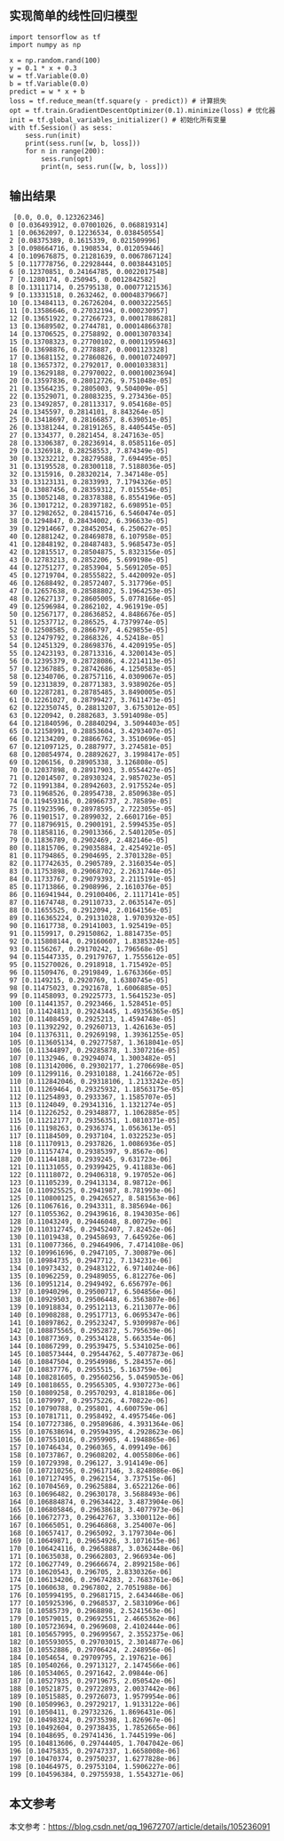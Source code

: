 ## 实现简单的线性回归模型


	import tensorflow as tf
	import numpy as np
	
	x = np.random.rand(100)
	y = 0.1 * x + 0.3
	w = tf.Variable(0.0)
	b = tf.Variable(0.0)
	predict = w * x + b
	loss = tf.reduce_mean(tf.square(y - predict)) # 计算损失
	opt = tf.train.GradientDescentOptimizer(0.1).minimize(loss) # 优化器
	init = tf.global_variables_initializer() # 初始化所有变量
	with tf.Session() as sess:
	    sess.run(init)
	    print(sess.run([w, b, loss]))
	    for n in range(200):
	        sess.run(opt)
	        print(n, sess.run([w, b, loss]))
	     
## 输出结果
 
	 [0.0, 0.0, 0.123262346]
	0 [0.036493912, 0.07001026, 0.068819314]
	1 [0.06362097, 0.12236534, 0.038450554]
	2 [0.08375389, 0.1615339, 0.021509996]
	3 [0.098664716, 0.1908534, 0.012059446]
	4 [0.109676875, 0.21281639, 0.0067867124]
	5 [0.117778756, 0.22928444, 0.0038443105]
	6 [0.12370851, 0.24164785, 0.0022017548]
	7 [0.1280174, 0.250945, 0.0012842582]
	8 [0.13111714, 0.25795138, 0.00077121536]
	9 [0.13331518, 0.2632462, 0.00048379667]
	10 [0.13484113, 0.26726204, 0.0003222565]
	11 [0.13586646, 0.27032194, 0.000230957]
	12 [0.13651922, 0.27266723, 0.00017886281]
	13 [0.13689502, 0.2744781, 0.00014866378]
	14 [0.13706525, 0.2758892, 0.00013070334]
	15 [0.13708323, 0.27700102, 0.00011959463]
	16 [0.13698876, 0.2778887, 0.0001123328]
	17 [0.13681152, 0.27860826, 0.00010724097]
	18 [0.13657372, 0.2792017, 0.0001033831]
	19 [0.13629188, 0.27970022, 0.00010023694]
	20 [0.13597836, 0.28012726, 9.751048e-05]
	21 [0.13564235, 0.2805003, 9.504009e-05]
	22 [0.13529071, 0.28083235, 9.273436e-05]
	23 [0.13492857, 0.28113317, 9.054168e-05]
	24 [0.1345597, 0.2814101, 8.843264e-05]
	25 [0.13418697, 0.28166857, 8.639051e-05]
	26 [0.13381244, 0.28191265, 8.4405445e-05]
	27 [0.1334377, 0.2821454, 8.247163e-05]
	28 [0.13306387, 0.28236914, 8.0585116e-05]
	29 [0.1326918, 0.28258553, 7.874349e-05]
	30 [0.13232212, 0.28279588, 7.694495e-05]
	31 [0.13195528, 0.28300118, 7.5188036e-05]
	32 [0.1315916, 0.28320214, 7.347148e-05]
	33 [0.13123131, 0.2833993, 7.1794326e-05]
	34 [0.13087456, 0.28359312, 7.015554e-05]
	35 [0.13052148, 0.28378388, 6.8554196e-05]
	36 [0.13017212, 0.28397182, 6.698951e-05]
	37 [0.12982652, 0.28415716, 6.5460474e-05]
	38 [0.1294847, 0.28434002, 6.396633e-05]
	39 [0.12914667, 0.28452054, 6.250627e-05]
	40 [0.12881242, 0.28469878, 6.107958e-05]
	41 [0.12848192, 0.28487483, 5.9685473e-05]
	42 [0.12815517, 0.28504875, 5.8323156e-05]
	43 [0.12783213, 0.2852206, 5.699198e-05]
	44 [0.12751277, 0.2853904, 5.5691205e-05]
	45 [0.12719704, 0.28555822, 5.4420092e-05]
	46 [0.12688492, 0.28572407, 5.317796e-05]
	47 [0.12657638, 0.28588802, 5.1964253e-05]
	48 [0.12627137, 0.28605005, 5.0778166e-05]
	49 [0.12596984, 0.2862102, 4.961919e-05]
	50 [0.12567177, 0.28636852, 4.8486676e-05]
	51 [0.12537712, 0.286525, 4.7379974e-05]
	52 [0.12508585, 0.2866797, 4.629855e-05]
	53 [0.12479792, 0.2868326, 4.52418e-05]
	54 [0.12451329, 0.28698376, 4.4209195e-05]
	55 [0.12423193, 0.28713316, 4.3200143e-05]
	56 [0.12395379, 0.28728086, 4.2214113e-05]
	57 [0.12367885, 0.28742686, 4.1250583e-05]
	58 [0.12340706, 0.28757116, 4.0309067e-05]
	59 [0.12313839, 0.28771383, 3.9389026e-05]
	60 [0.12287281, 0.28785485, 3.8490005e-05]
	61 [0.12261027, 0.28799427, 3.7611473e-05]
	62 [0.122350745, 0.28813207, 3.6753012e-05]
	63 [0.1220942, 0.2882683, 3.5914098e-05]
	64 [0.121840596, 0.28840294, 3.5094403e-05]
	65 [0.12158991, 0.28853604, 3.4293407e-05]
	66 [0.12134209, 0.28866762, 3.3510696e-05]
	67 [0.121097125, 0.2887977, 3.274581e-05]
	68 [0.120854974, 0.28892627, 3.1998417e-05]
	69 [0.1206156, 0.28905338, 3.126808e-05]
	70 [0.12037898, 0.28917903, 3.0554427e-05]
	71 [0.12014507, 0.28930324, 2.9857023e-05]
	72 [0.11991384, 0.28942603, 2.9175524e-05]
	73 [0.11968526, 0.28954738, 2.8509638e-05]
	74 [0.119459316, 0.28966737, 2.78589e-05]
	75 [0.11923596, 0.28978595, 2.7223055e-05]
	76 [0.11901517, 0.2899032, 2.6601716e-05]
	77 [0.118796915, 0.2900191, 2.5994535e-05]
	78 [0.11858116, 0.29013366, 2.5401205e-05]
	79 [0.11836789, 0.2902469, 2.482146e-05]
	80 [0.11815706, 0.29035884, 2.4254921e-05]
	81 [0.11794865, 0.2904695, 2.3701328e-05]
	82 [0.117742635, 0.2905789, 2.3160354e-05]
	83 [0.11753898, 0.29068702, 2.2631744e-05]
	84 [0.11733767, 0.29079393, 2.2115191e-05]
	85 [0.11713866, 0.2908996, 2.1610376e-05]
	86 [0.116941944, 0.29100406, 2.1117141e-05]
	87 [0.11674748, 0.29110733, 2.0635147e-05]
	88 [0.11655525, 0.2912094, 2.0164156e-05]
	89 [0.116365224, 0.29131028, 1.9703932e-05]
	90 [0.11617738, 0.29141003, 1.925419e-05]
	91 [0.1159917, 0.29150862, 1.8814735e-05]
	92 [0.115808144, 0.29160607, 1.8385324e-05]
	93 [0.1156267, 0.29170242, 1.796568e-05]
	94 [0.115447335, 0.29179767, 1.7555612e-05]
	95 [0.115270026, 0.2918918, 1.715492e-05]
	96 [0.11509476, 0.2919849, 1.6763366e-05]
	97 [0.1149215, 0.2920769, 1.6380745e-05]
	98 [0.11475023, 0.2921678, 1.6006885e-05]
	99 [0.11458093, 0.29225773, 1.5641523e-05]
	100 [0.11441357, 0.2923466, 1.528451e-05]
	101 [0.11424813, 0.29243445, 1.49356365e-05]
	102 [0.11408459, 0.2925213, 1.4594748e-05]
	103 [0.11392292, 0.29260713, 1.426163e-05]
	104 [0.11376311, 0.29269198, 1.39361255e-05]
	105 [0.113605134, 0.29277587, 1.3618041e-05]
	106 [0.11344897, 0.29285878, 1.3307216e-05]
	107 [0.1132946, 0.29294074, 1.3003482e-05]
	108 [0.113142006, 0.29302177, 1.2706698e-05]
	109 [0.11299116, 0.29310188, 1.2416672e-05]
	110 [0.112842046, 0.29318106, 1.2133242e-05]
	111 [0.11269464, 0.29325932, 1.18563175e-05]
	112 [0.11254893, 0.2933367, 1.1585707e-05]
	113 [0.1124049, 0.29341316, 1.1321274e-05]
	114 [0.11226252, 0.29348877, 1.1062885e-05]
	115 [0.11212177, 0.29356351, 1.0810371e-05]
	116 [0.11198263, 0.2936374, 1.0563613e-05]
	117 [0.11184509, 0.2937104, 1.0322523e-05]
	118 [0.11170913, 0.2937826, 1.0086936e-05]
	119 [0.11157474, 0.29385397, 9.8567e-06]
	120 [0.11144188, 0.2939245, 9.631723e-06]
	121 [0.11131055, 0.29399425, 9.411883e-06]
	122 [0.11118072, 0.29406318, 9.197052e-06]
	123 [0.11105239, 0.29413134, 8.98712e-06]
	124 [0.110925525, 0.2941987, 8.781993e-06]
	125 [0.110800125, 0.29426527, 8.581563e-06]
	126 [0.11067616, 0.2943311, 8.385694e-06]
	127 [0.11055362, 0.29439616, 8.1943035e-06]
	128 [0.11043249, 0.29446048, 8.00729e-06]
	129 [0.110312745, 0.29452407, 7.82452e-06]
	130 [0.11019438, 0.29458693, 7.645926e-06]
	131 [0.110077366, 0.29464906, 7.4714108e-06]
	132 [0.109961696, 0.2947105, 7.300879e-06]
	133 [0.10984735, 0.2947712, 7.134231e-06]
	134 [0.10973432, 0.29483122, 6.9714024e-06]
	135 [0.10962259, 0.29489055, 6.812276e-06]
	136 [0.10951214, 0.2949492, 6.656797e-06]
	137 [0.10940296, 0.29500717, 6.504856e-06]
	138 [0.10929503, 0.29506448, 6.3563807e-06]
	139 [0.10918834, 0.29512113, 6.2113077e-06]
	140 [0.10908288, 0.29517713, 6.0695347e-06]
	141 [0.10897862, 0.29523247, 5.9309987e-06]
	142 [0.108875565, 0.2952872, 5.795639e-06]
	143 [0.10877369, 0.29534128, 5.663354e-06]
	144 [0.10867299, 0.29539475, 5.5341025e-06]
	145 [0.108573444, 0.29544762, 5.4077873e-06]
	146 [0.10847504, 0.29549986, 5.284357e-06]
	147 [0.10837776, 0.2955515, 5.163759e-06]
	148 [0.108281605, 0.29560256, 5.0459053e-06]
	149 [0.10818655, 0.29565305, 4.9307273e-06]
	150 [0.10809258, 0.29570293, 4.818186e-06]
	151 [0.1079997, 0.29575226, 4.70822e-06]
	152 [0.10790788, 0.295801, 4.600759e-06]
	153 [0.10781711, 0.2958492, 4.4957546e-06]
	154 [0.107727386, 0.29589686, 4.3931364e-06]
	155 [0.107638694, 0.29594395, 4.2928623e-06]
	156 [0.107551016, 0.2959905, 4.1948865e-06]
	157 [0.10746434, 0.2960365, 4.099149e-06]
	158 [0.10737867, 0.29608202, 4.0055806e-06]
	159 [0.10729398, 0.296127, 3.914149e-06]
	160 [0.107210256, 0.29617146, 3.8248086e-06]
	161 [0.107127495, 0.2962154, 3.737515e-06]
	162 [0.10704569, 0.29625884, 3.6522126e-06]
	163 [0.10696482, 0.29630178, 3.5688493e-06]
	164 [0.106884874, 0.29634422, 3.4873904e-06]
	165 [0.106805846, 0.29638618, 3.4077973e-06]
	166 [0.10672773, 0.29642767, 3.3300112e-06]
	167 [0.10665051, 0.29646868, 3.254007e-06]
	168 [0.10657417, 0.2965092, 3.1797304e-06]
	169 [0.10649871, 0.29654926, 3.1071615e-06]
	170 [0.106424116, 0.29658887, 3.0362448e-06]
	171 [0.10635038, 0.29662803, 2.966934e-06]
	172 [0.10627749, 0.29666674, 2.8992158e-06]
	173 [0.10620543, 0.296705, 2.8330326e-06]
	174 [0.106134206, 0.29674283, 2.7683761e-06]
	175 [0.1060638, 0.2967802, 2.7051988e-06]
	176 [0.105994195, 0.29681715, 2.6434468e-06]
	177 [0.105925396, 0.2968537, 2.5831096e-06]
	178 [0.10585739, 0.2968898, 2.5241563e-06]
	179 [0.10579015, 0.29692551, 2.4665362e-06]
	180 [0.105723694, 0.2969608, 2.4102444e-06]
	181 [0.105657995, 0.29699567, 2.3552375e-06]
	182 [0.105593055, 0.29703015, 2.3014877e-06]
	183 [0.10552886, 0.29706424, 2.248956e-06]
	184 [0.1054654, 0.29709795, 2.197621e-06]
	185 [0.10540266, 0.29713127, 2.1474566e-06]
	186 [0.10534065, 0.2971642, 2.09844e-06]
	187 [0.10527935, 0.29719675, 2.050542e-06]
	188 [0.10521875, 0.29722893, 2.0037442e-06]
	189 [0.10515885, 0.29726073, 1.9579954e-06]
	190 [0.10509963, 0.29729217, 1.9133122e-06]
	191 [0.1050411, 0.29732326, 1.8696431e-06]
	192 [0.10498324, 0.29735398, 1.826967e-06]
	193 [0.10492604, 0.29738435, 1.7852665e-06]
	194 [0.1048695, 0.29741436, 1.7445199e-06]
	195 [0.104813606, 0.29744405, 1.7047042e-06]
	196 [0.10475835, 0.29747337, 1.6658008e-06]
	197 [0.10470374, 0.29750237, 1.6277828e-06]
	198 [0.10464975, 0.29753104, 1.5906227e-06]
	199 [0.104596384, 0.29755938, 1.5543271e-06]
	        
## 本文参考
本文参考：https://blog.csdn.net/qq_19672707/article/details/105236091